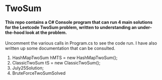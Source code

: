 # TwoSum 
#### This repo contains a C# Console program that can run 4 main solutions for the Leetcode **TwoSum** problem, written to understanding an under-the-hood look at the problem. 
Uncomment the various calls in Program.cs to see the code run.
I have also written up some documentation that can be consulted.

1. HashMapTwoSum hMTS = new HashMapTwoSum();
2. ClassicTwoSum tS = new ClassicTwoSum();
3. July25Solution;
4. BruteForceTwoSumSolved
